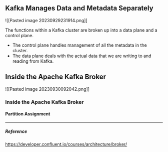 
## Kafka Manages Data and Metadata Separately

![[Pasted image 20230929231914.png]]

The functions within a Kafka cluster are broken up into a data plane and a control plane. 

- The control plane handles management of all the metadata in the cluster. 
-  The data plane deals with the actual data that we are writing to and reading from Kafka.

## Inside the Apache Kafka Broker

![[Pasted image 20230930092042.png]]

### Inside the Apache Kafka Broker

#### Partition Assignment

----
##### Reference
https://developer.confluent.io/courses/architecture/broker/